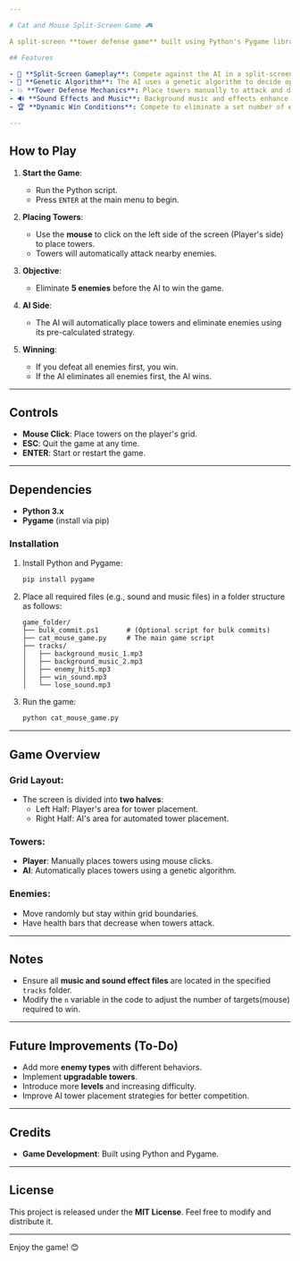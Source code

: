 ```yaml
---

# Cat and Mouse Split-Screen Game 🎮

A split-screen **tower defense game** built using Python's Pygame library. The game allows players to place towers strategically to eliminate enemies while competing against an AI using a **genetic algorithm** for tower placement.

## Features

- 🎯 **Split-Screen Gameplay**: Compete against the AI in a split-screen environment.
- 🧠 **Genetic Algorithm**: The AI uses a genetic algorithm to decide optimal tower placement.
- 💥 **Tower Defense Mechanics**: Place towers manually to attack and defeat incoming enemies.
- 🔊 **Sound Effects and Music**: Background music and effects enhance gameplay.
- 🏆 **Dynamic Win Conditions**: Compete to eliminate a set number of enemies before the AI does.

---
```


## How to Play

1. **Start the Game**:
   - Run the Python script.
   - Press `ENTER` at the main menu to begin.

2. **Placing Towers**:
   - Use the **mouse** to click on the left side of the screen (Player's side) to place towers.
   - Towers will automatically attack nearby enemies.

3. **Objective**:
   - Eliminate **5 enemies** before the AI to win the game.

4. **AI Side**:
   - The AI will automatically place towers and eliminate enemies using its pre-calculated strategy.

5. **Winning**:
   - If you defeat all enemies first, you win.
   - If the AI eliminates all enemies first, the AI wins.

---

## Controls

- **Mouse Click**: Place towers on the player's grid.
- **ESC**: Quit the game at any time.
- **ENTER**: Start or restart the game.

---

## Dependencies

- **Python 3.x**
- **Pygame** (install via pip)

### Installation

1. Install Python and Pygame:
   ```bash
   pip install pygame
   ```

2. Place all required files (e.g., sound and music files) in a folder structure as follows:

   ```
   game_folder/
   ├── bulk_commit.ps1       # (Optional script for bulk commits)
   ├── cat_mouse_game.py     # The main game script
   ├── tracks/
   │   ├── background_music_1.mp3
   │   ├── background_music_2.mp3
   │   ├── enemy_hit5.mp3
   │   ├── win_sound.mp3
   │   └── lose_sound.mp3
   ```

3. Run the game:
   ```bash
   python cat_mouse_game.py
   ```

---

## Game Overview

### Grid Layout:
- The screen is divided into **two halves**:
   - Left Half: Player's area for tower placement.
   - Right Half: AI's area for automated tower placement.

### Towers:
- **Player**: Manually places towers using mouse clicks.
- **AI**: Automatically places towers using a genetic algorithm.

### Enemies:
- Move randomly but stay within grid boundaries.
- Have health bars that decrease when towers attack.

---

## Notes

- Ensure all **music and sound effect files** are located in the specified `tracks` folder.
- Modify the `n` variable in the code to adjust the number of targets(mouse) required to win.

---

## Future Improvements (To-Do)

- Add more **enemy types** with different behaviors.
- Implement **upgradable towers**.
- Introduce more **levels** and increasing difficulty.
- Improve AI tower placement strategies for better competition.

---

## Credits

- **Game Development**: Built using Python and Pygame.
<!-- - **Sound Effects and Music**: (List or link if sourced from a library). -->

---

## License

This project is released under the **MIT License**. Feel free to modify and distribute it.

--- 

Enjoy the game! 😊
